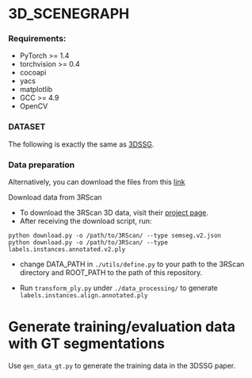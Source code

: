 # 3D_SCENEGRAPH

### Requirements:
- PyTorch >= 1.4
- torchvision >= 0.4
- cocoapi
- yacs
- matplotlib
- GCC >= 4.9
- OpenCV

### DATASET
The following is exactly the same as [3DSSG](https://github.com/ShunChengWu/3DSSG/blob/master/data_processing/README.md).

### Data preparation

Alternatively, you can download the files from this [link](https://drive.google.com/file/d/1V_QIDvu1fZqKkjP2Kg41HNCjX8TPfH6u/view?usp=sharing)

Download data from 3RScan
* To download the 3RScan 3D data, visit their [project page](https://waldjohannau.github.io/RIO).
* After receiving the download script, run:
```
python download.py -o /path/to/3RScan/ --type semseg.v2.json
python download.py -o /path/to/3RScan/ --type labels.instances.annotated.v2.ply
``` 

* change DATA_PATH in `./utils/define.py` to your path to the 3RScan directory and ROOT_PATH to the path of this repository.

* Run `transform_ply.py` under `./data_processing/` to generate `labels.instances.align.annotated.ply`

# Generate training/evaluation data with GT segmentations
Use `gen_data_gt.py` to generate the training data in the 3DSSG paper.


[3rscan]: https://waldjohannau.github.io/RIO/
